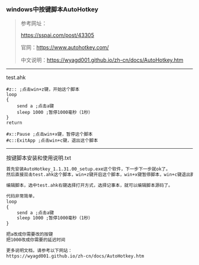 ### windows中按键脚本AutoHotkey

> 参考网址：
>
> https://sspai.com/post/43305
>
> 官网：https://www.autohotkey.com/
>
> 中文说明：https://wyagd001.github.io/zh-cn/docs/AutoHotkey.htm

***

test.ahk

```ahk
#z:: ;点击win+z键，开始这个脚本
loop
{
    send a ;点击a键
    sleep 1000 ;暂停1000毫秒（1秒）
} 
return

#x::Pause ;点击win+x键，暂停这个脚本
#c::ExitApp ;点击win+c键，退出这个脚本
```

***

按键脚本安装和使用说明.txt

```txt
首先安装AutoHotkey_1.1.31.00_setup.exe这个软件，下一步下一步就ok了。
然后直接双击test.ahk这个脚本，win+z键开启这个脚本，win+x键暂停脚本，win+c键退出脚本。

编辑脚本，选中test.ahk右键选择打开方式，选择记事本，就可以编辑脚本源码了。

代码非常简单，
loop
{
    send a ;点击a键
    sleep 1000 ;暂停1000毫秒（1秒）
} 

把a改成你需要改的按键
把1000改成你需要的延迟时间

更多说明文档，请参考以下网站：
https://wyagd001.github.io/zh-cn/docs/AutoHotkey.htm
```

